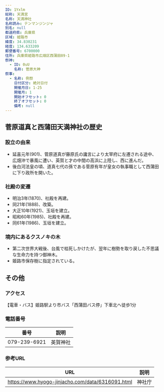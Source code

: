```yaml
---
ID: 1Yxlm
総称: 天満宮
名称: 天満神社
名称読み: テンマンジンジャ
別名: null
都道府県: 兵庫県
区域: 姫路市
緯度: 34.830231
経度: 134.633209
郵便番号: 6700000
住所: 兵庫県姫路市広畑区西蒲田89-1
祭神:
  - ID: 0uU
    名称: 菅原大神
祭事:
  - 名称: 例祭
    日付区分: 絶対日付
    開催月日: 1-25
    開催月: 1
    開始オフセット: 0
    終了オフセット: 0
    備考: null
---
```


## 菅原道真と西蒲田天満神社の歴史

### 設立の由来

- 延喜元年(901)、菅原道真が藤原氏の讒言により太宰府に左遷される途中、広畑沖で暴風に遭い、英賀と才の中間の高浜に上陸し、西に進んだ。
- 後白河法皇の頃、道真七代の孫である菅原有年が皇女の執事職として西蒲田に下り政所を開いた。

### 社殿の変遷

- 明治3年(1870)、社殿を再建。
- 同21年(1888)、改築。
- 大正10年(1921)、玉垣を建立。
- 昭和60年(1985)、社殿を再建。
- 同61年(1986)、玉垣を建立。

### 境内にあるクスノキの木

- 第二次世界大戦後、台風で枯死しかけたが、翌年に樹勢を取り戻した不思議な生命力を持つ御神木。
- 姫路市保存樹に指定されている。

## その他

### アクセス

【電車・バス】姫路駅より市バス「西蒲田バス停」下車北へ徒歩1分

### 電話番号

| 番号         | 説明     |
| ------------ | -------- |
| 079-239-6921 | 英賀神社 |

### 参考URL

| URL                                              | 説明   |
| ------------------------------------------------ | ------ |
| https://www.hyogo-jinjacho.com/data/6316091.html | 神社庁 |
